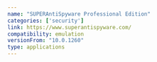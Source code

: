 ```yaml
---
name: "SUPERAntiSpyware Professional Edition"
categories: ['security']
link: https://www.superantispyware.com/
compatibility: emulation
versionFrom: "10.0.1260"
type: applications
---
```


